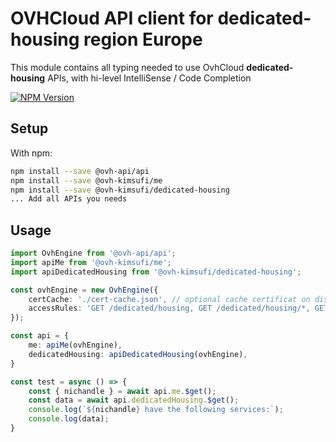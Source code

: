 # OVHCloud API client for **dedicated-housing** region Europe

This module contains all typing needed to use OvhCloud **dedicated-housing** APIs, with hi-level IntelliSense / Code Completion

[![NPM Version](https://img.shields.io/npm/v/@ovh-kimsufi/dedicated-housing.svg?style=flat)](https://www.npmjs.org/package/@ovh-kimsufi/dedicated-housing)

## Setup

With npm:

```bash
npm install --save @ovh-api/api
npm install --save @ovh-kimsufi/me
npm install --save @ovh-kimsufi/dedicated-housing
... Add all APIs you needs
```

## Usage

```typescript
import OvhEngine from '@ovh-api/api';
import apiMe from '@ovh-kimsufi/me';
import apiDedicatedHousing from '@ovh-kimsufi/dedicated-housing';

const ovhEngine = new OvhEngine({ 
    certCache: './cert-cache.json', // optional cache certificat on disk.
    accessRules: 'GET /dedicated/housing, GET /dedicated/housing/*, GET /me', // optional limit the requested privileges.
});

const api = {
    me: apiMe(ovhEngine),
    dedicatedHousing: apiDedicatedHousing(ovhEngine),
}

const test = async () => {
    const { nichandle } = await api.me.$get();
    const data = await api.dedicatedHousing.$get();
    console.log(`${nichandle} have the following services:`);
    console.log(data);
}
```
